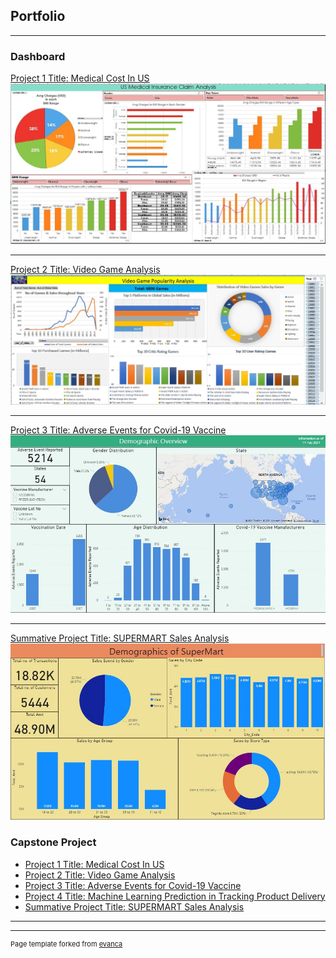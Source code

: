## Portfolio

---

### Dashboard

[Project 1 Title: Medical Cost In US](/Presentation_Pdf/Capstone_1-Medical_Cost_In_US.pdf)
<img src="images/dashboard_project_1.JPG?raw=true"/>

---
[Project 2 Title: Video Game Analysis](Presentation_Pdf/Capstone_2-Video_Game_Analysis.pdf)
<img src="images/dashboard_project_2.JPG?raw=true"/>

---
[Project 3 Title: Adverse Events for Covid-19 Vaccine](Presentation_Pdf/Capstone_3-Adverse_Events_for_Covid-19_Vaccine.pdf)
<img src="images/dashboard_project_3.JPG?raw=true"/>

---
[Summative Project Title: SUPERMART Sales Analysis](Presentation_Pdf/Summative_Project-Supermarket_Data_Analysis.pdf)
<img src="images/dashboard_summative_project.JPG?raw=true"/>


### Capstone Project

- [Project 1 Title: Medical Cost In US](https://github.com/MichelleAngXY/Capstone-1)
- [Project 2 Title: Video Game Analysis](https://github.com/MichelleAngXY/Capstone-2)
- [Project 3 Title: Adverse Events for Covid-19 Vaccine](https://github.com/MichelleAngXY/Capstone-3)
- [Project 4 Title: Machine Learning Prediction in Tracking Product Delivery](https://github.com/MichelleAngXY/Capstone-4)
- [Summative Project Title: SUPERMART Sales Analysis](https://github.com/MichelleAngXY/Summative_Project)

---




---
<p style="font-size:11px">Page template forked from <a href="https://github.com/evanca/quick-portfolio">evanca</a></p>
<!-- Remove above link if you don't want to attibute -->
